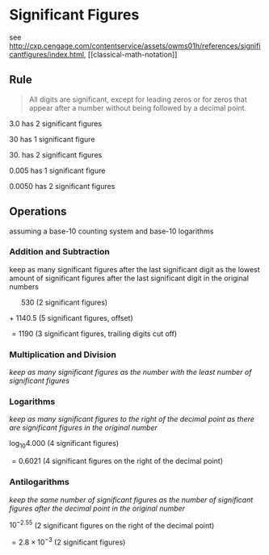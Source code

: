 # Significant Figures

see <http://cxp.cengage.com/contentservice/assets/owms01h/references/significantfigures/index.html>, [[classical-math-notation]]

## Rule

> All digits are significant, except for leading zeros or for zeros that appear after a number without being followed by a decimal point.

$3.0$ has 2 significant figures

$30$ has 1 significant figure

$30.$ has 2 significant figures

$0.005$ has 1 significant figure

$0.0050$ has 2 significant figures

## Operations

assuming a base-10 counting system and base-10 logarithms

### Addition and Subtraction

keep as many significant figures after the last significant digit as the lowest amount of significant figures after the last significant digit in the original numbers

$\ \ \ \ \ \ 530$ (2 significant figures)

$+\ 1140.5$ (5 significant figures, offset)

$=1190$ (3 significant figures, trailing digits cut off)

### Multiplication and Division

_keep as many significant figures as the number with the least number of significant figures_

### Logarithms

_keep as many significant figures to the right of the decimal point as there are significant figures in the original number_

$\log_{10} 4.000$ (4 significant figures)

$= 0.6021$ (4 significant figures on the right of the decimal point)

### Antilogarithms

_keep the same number of significant figures as the number of significant figures after the decimal point in the original number_

$10^{-2.55}$ (2 significant figures on the right of the decimal point)

$= 2.8\times 10^{-3}$ (2 significant figures)
